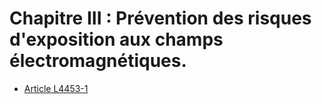 # Chapitre III : Prévention des risques d'exposition aux champs électromagnétiques.

* [Article L4453-1](./LEGIARTI000022494857.md)
